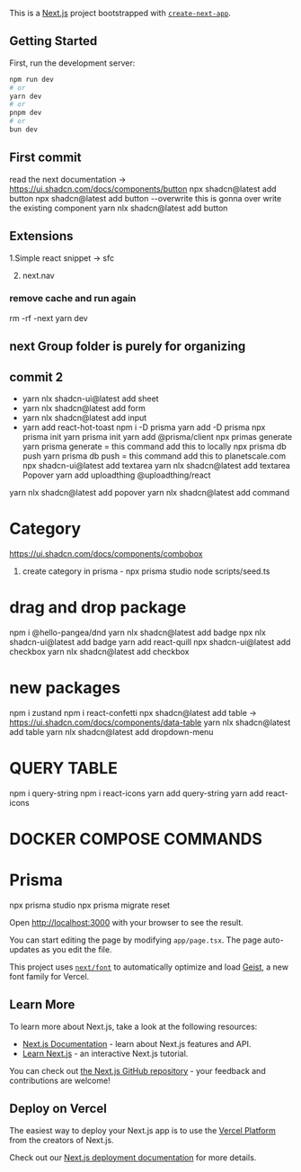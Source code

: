 This is a [Next.js](https://nextjs.org) project bootstrapped with [`create-next-app`](https://nextjs.org/docs/app/api-reference/cli/create-next-app).

## Getting Started

First, run the development server:

```bash
npm run dev
# or
yarn dev
# or
pnpm dev
# or
bun dev
```

## First commit
read the next documentation -> https://ui.shadcn.com/docs/components/button
npx shadcn@latest add button
npx shadcn@latest add button --overwrite this is gonna over write the existing component
yarn nlx shadcn@latest add button

## Extensions
1.Simple react snippet
 -> sfc

2. next.nav

### remove cache and run again
rm -rf -next
yarn dev

## next Group folder is purely for organizing

## commit 2
- yarn nlx shadcn-ui@latest add sheet
- yarn nlx shadcn@latest add form
- yarn nlx shadcn@latest add input
- yarn add react-hot-toast
npm i -D prisma
yarn add -D prisma
npx prisma init
yarn prisma init
yarn add @prisma/client
npx primas generate  yarn prisma generate   = this command add this to locally
npx prisma db push  yarn prisma db push  = this command add this to planetscale.com
npx shadcn-ui@latest add textarea
yarn nlx shadcn@latest add textarea
Popover
yarn add uploadthing @uploadthing/react

yarn nlx shadcn@latest add popover
yarn nlx shadcn@latest add command

# Category
https://ui.shadcn.com/docs/components/combobox

1. create category in prisma - npx prisma studio 
    node scripts/seed.ts


# drag and drop package
npm i @hello-pangea/dnd
yarn nlx shadcn@latest add badge
npx nlx shadcn-ui@latest add badge
yarn add react-quill
npx shadcn-ui@latest add checkbox
yarn nlx shadcn@latest add checkbox

# new packages
npm i zustand
npm i react-confetti
npx shadcn@latest add table  -> https://ui.shadcn.com/docs/components/data-table
yarn nlx shadcn@latest add table
yarn nlx shadcn@latest add dropdown-menu


# QUERY TABLE
npm i query-string
npm i react-icons
yarn add query-string
yarn add react-icons


# DOCKER COMPOSE COMMANDS


# Prisma
npx prisma studio
npx prisma migrate reset



Open [http://localhost:3000](http://localhost:3000) with your browser to see the result.

You can start editing the page by modifying `app/page.tsx`. The page auto-updates as you edit the file.

This project uses [`next/font`](https://nextjs.org/docs/app/building-your-application/optimizing/fonts) to automatically optimize and load [Geist](https://vercel.com/font), a new font family for Vercel.

## Learn More

To learn more about Next.js, take a look at the following resources:

- [Next.js Documentation](https://nextjs.org/docs) - learn about Next.js features and API.
- [Learn Next.js](https://nextjs.org/learn) - an interactive Next.js tutorial.

You can check out [the Next.js GitHub repository](https://github.com/vercel/next.js) - your feedback and contributions are welcome!

## Deploy on Vercel

The easiest way to deploy your Next.js app is to use the [Vercel Platform](https://vercel.com/new?utm_medium=default-template&filter=next.js&utm_source=create-next-app&utm_campaign=create-next-app-readme) from the creators of Next.js.

Check out our [Next.js deployment documentation](https://nextjs.org/docs/app/building-your-application/deploying) for more details.
